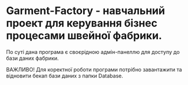 # Garment-Factory - навчальний проект для керування бізнес процесами швейної фабрики.

По суті дана програма є своєрідною адмін-панеллю для доступу до бази даних фабрики.


ВАЖЛИВО! Для коректної роботи програми потрібно завантажити та відновити бекап бази даних з папки Database.
